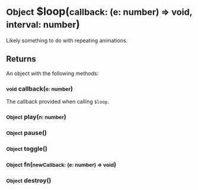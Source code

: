 # <small>Object</small> $loop(<small>callback: (e: number) => void, interval: number</small>)
Likely something to do with repeating animations.
## Returns
An object with the following methods:
### <small>void</small> callback(<small>e: number</small>)
The callback provided when calling `$loop`.
### <small>Object</small> play(<small>n: number</small>)
### <small>Object</small> pause()
### <small>Object</small> toggle()
### <small>Object</small> fn(<small>newCallback: (e: number) => void</small>)
### <small>Object</small> destroy()